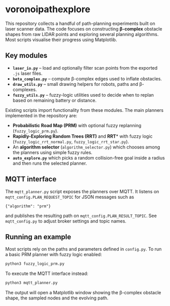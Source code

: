 # voronoipathexplore

This repository collects a handful of path-planning experiments built on
laser scanner data. The code focuses on constructing **β-complex** obstacle
shapes from raw LIDAR points and exploring several planning algorithms. Most
scripts visualise their progress using Matplotlib.

## Key modules

- **`laser_io.py`** – load and optionally filter scan points from the exported
  `.js` laser files.
- **`beta_complex.py`** – compute β-complex edges used to inflate obstacles.
- **`draw_utils.py`** – small drawing helpers for robots, paths and β-complexes.
- **`fuzzy_utils.py`** – fuzzy-logic utilities used to decide when to replan
  based on remaining battery or distance.

Existing scripts import functionality from these modules. The main planners
implemented in the repository are:

- **Probabilistic Road Map (PRM)** with optional fuzzy replanning
  (`fuzzy_logic_prm.py`).
- **Rapidly-Exploring Random Trees (RRT)**
  and **RRT*** with fuzzy logic (`fuzzy_logic_rrt_normal.py`,
  `fuzzy_logic_rrt_star.py`).
- An **algorithm selector** (`algorithm_selector.py`) which chooses among the
  planners using simple fuzzy rules.
- **`auto_explore.py`** which picks a random collision-free goal inside a
  radius and then runs the selected planner.

## MQTT interface

The `mqtt_planner.py` script exposes the planners over MQTT. It listens on
`mqtt_config.PLAN_REQUEST_TOPIC` for JSON messages such as
```
{"algorithm": "prm"}
```
and publishes the resulting path on `mqtt_config.PLAN_RESULT_TOPIC`.
See `mqtt_config.py` to adjust broker settings and topic names.

## Running an example

Most scripts rely on the paths and parameters defined in `config.py`. To run a
basic PRM planner with fuzzy logic enabled:

```bash
python3 fuzzy_logic_prm.py
```

To execute the MQTT interface instead:

```bash
python3 mqtt_planner.py
```

The output will open a Matplotlib window showing the β-complex obstacle shape,
the sampled nodes and the evolving path.

